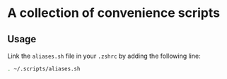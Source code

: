 # A collection of convenience scripts

## Usage
Link the `aliases.sh` file in your `.zshrc` by adding the following line:
```sh
. ~/.scripts/aliases.sh
```
